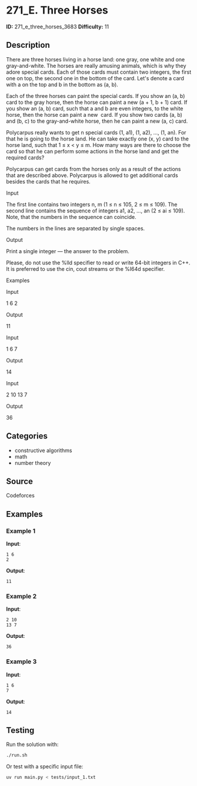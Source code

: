 # 271_E. Three Horses

**ID:** 271_e_three_horses_3683
**Difficulty:** 11

## Description

There are three horses living in a horse land: one gray, one white and one gray-and-white. The horses are really amusing animals, which is why they adore special cards. Each of those cards must contain two integers, the first one on top, the second one in the bottom of the card. Let's denote a card with a on the top and b in the bottom as (a, b).

Each of the three horses can paint the special cards. If you show an (a, b) card to the gray horse, then the horse can paint a new (a + 1, b + 1) card. If you show an (a, b) card, such that a and b are even integers, to the white horse, then the horse can paint a new <image> card. If you show two cards (a, b) and (b, c) to the gray-and-white horse, then he can paint a new (a, c) card.

Polycarpus really wants to get n special cards (1, a1), (1, a2), ..., (1, an). For that he is going to the horse land. He can take exactly one (x, y) card to the horse land, such that 1 ≤ x < y ≤ m. How many ways are there to choose the card so that he can perform some actions in the horse land and get the required cards?

Polycarpus can get cards from the horses only as a result of the actions that are described above. Polycarpus is allowed to get additional cards besides the cards that he requires.

Input

The first line contains two integers n, m (1 ≤ n ≤ 105, 2 ≤ m ≤ 109). The second line contains the sequence of integers a1, a2, ..., an (2 ≤ ai ≤ 109). Note, that the numbers in the sequence can coincide.

The numbers in the lines are separated by single spaces.

Output

Print a single integer — the answer to the problem.

Please, do not use the %lld specifier to read or write 64-bit integers in C++. It is preferred to use the cin, cout streams or the %I64d specifier.

Examples

Input

1 6
2


Output

11


Input

1 6
7


Output

14


Input

2 10
13 7


Output

36

## Categories

- constructive algorithms
- math
- number theory

## Source

Codeforces

## Examples

### Example 1

**Input**:
```
1 6
2
```

**Output**:
```
11
```

### Example 2

**Input**:
```
2 10
13 7
```

**Output**:
```
36
```

### Example 3

**Input**:
```
1 6
7
```

**Output**:
```
14
```


## Testing

Run the solution with:

```bash
./run.sh
```

Or test with a specific input file:

```bash
uv run main.py < tests/input_1.txt
```

